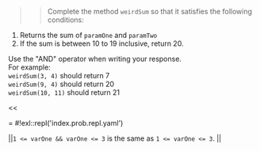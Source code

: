 >>Complete the method <code>weirdSum</code> so that it satisfies the following conditions:
<ol>
<li>Returns the sum of <code>paramOne</code> and <code>paramTwo</code></li>
<li>If the sum is between 10 to 19 inclusive, return 20.</li>
</ol>
<p>Use the "AND" operator when writing your response.<br/>
For example:<br/>
<code>weirdSum(3, 4)</code> should return 7<br/>
<code>weirdSum(9, 4)</code> should return 20<br/>
<code>weirdSum(10, 11)</code> should return 21 </p><<

= #!exl::repl('index.prob.repl.yaml')

||<code>1 &lt;= varOne &amp;&amp; varOne &lt;= 3</code> is the same as <code>1 &lt;= varOne &lt;= 3</code>. ||
